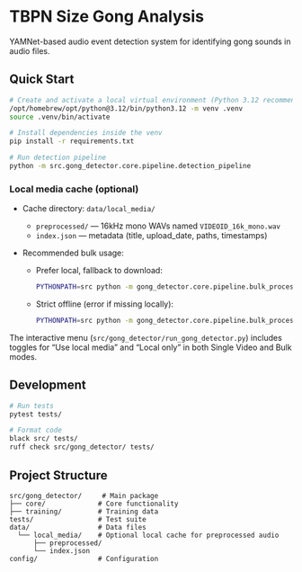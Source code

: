 # TBPN Size Gong Analysis

YAMNet-based audio event detection system for identifying gong sounds in audio files.

## Quick Start

```bash
# Create and activate a local virtual environment (Python 3.12 recommended)
/opt/homebrew/opt/python@3.12/bin/python3.12 -m venv .venv
source .venv/bin/activate

# Install dependencies inside the venv
pip install -r requirements.txt

# Run detection pipeline
python -m src.gong_detector.core.pipeline.detection_pipeline
```

### Local media cache (optional)

- Cache directory: `data/local_media/`
  - `preprocessed/` — 16kHz mono WAVs named `VIDEOID_16k_mono.wav`
  - `index.json` — metadata (title, upload_date, paths, timestamps)

- Recommended bulk usage:
  - Prefer local, fallback to download:
    ```bash
    PYTHONPATH=src python -m gong_detector.core.pipeline.bulk_processor --use_local_media --version_one --csv
    ```
  - Strict offline (error if missing locally):
    ```bash
    PYTHONPATH=src python -m gong_detector.core.pipeline.bulk_processor --local_only
    ```

The interactive menu (`src/gong_detector/run_gong_detector.py`) includes toggles for “Use local media” and “Local only” in both Single Video and Bulk modes.

## Development

```bash
# Run tests
pytest tests/

# Format code
black src/ tests/
ruff check src/gong_detector/ tests/
```

## Project Structure

```
src/gong_detector/     # Main package
├── core/             # Core functionality
├── training/         # Training data
tests/                # Test suite
data/                 # Data files
  └── local_media/    # Optional local cache for preprocessed audio
      ├── preprocessed/
      └── index.json
config/               # Configuration
```
